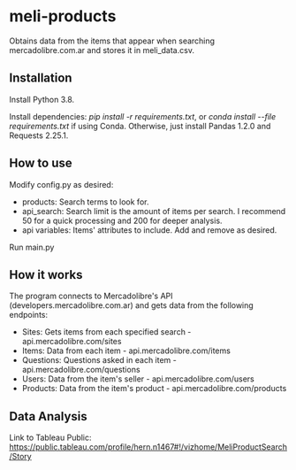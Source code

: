 # meli-products

Obtains data from the items that appear when searching mercadolibre.com.ar and stores it in meli_data.csv.

## Installation

Install Python 3.8.

Install dependencies: *pip install -r requirements.txt*, or *conda install --file requirements.txt* if using Conda. Otherwise, just install Pandas 1.2.0 and Requests 2.25.1.

## How to use

Modify config.py as desired:
* products: Search terms to look for.
* api_search: Search limit is the amount of items per search. I recommend 50 for a quick processing and 200 for deeper analysis.
* api variables: Items' attributes to include. Add and remove as desired.

Run main.py


## How it works

The program connects to Mercadolibre's API (developers.mercadolibre.com.ar) and gets data from the following endpoints:
* Sites: Gets items from each specified search - api.mercadolibre.com/sites
* Items: Data from each item - api.mercadolibre.com/items
* Questions: Questions asked in each item - api.mercadolibre.com/questions
* Users: Data from the item's seller - api.mercadolibre.com/users
* Products: Data from the item's product - api.mercadolibre.com/products


## Data Analysis

Link to Tableau Public: https://public.tableau.com/profile/hern.n1467#!/vizhome/MeliProductSearch/Story
